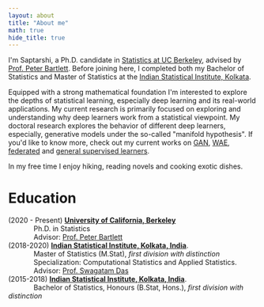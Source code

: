 ```yaml
---
layout: about
title: "About me"
math: true
hide_title: true
---
```


  I'm Saptarshi, a Ph.D. candidate in [Statistics at UC Berkeley](https://statistics.berkeley.edu/), advised by [Prof. Peter Bartlett](https://www.stat.berkeley.edu/~bartlett/). Before joining here, I completed both my Bachelor of Statistics and Master of Statistics at the [Indian Statistical Institute, Kolkata](https://www.isical.ac.in/).
  
 Equipped with a strong mathematical foundation I'm interested to explore the depths of statistical learning, especially deep learning and its real-world applications. My current research is primarily focused on exploring and understanding why deep learners work from a statistical viewpoint. My doctoral research explores the behavior of different deep learners, especially, generative models under the so-called "manifold hypothesis". If you'd like to know more, check out my current works on [GAN](https://arxiv.org/abs/2401.15801), [WAE](https://openreview.net/pdf?id=WjRPZsfeBO), [federated](https://saptarshic27.github.io/Federated_Learning.pdf) and [general supervised learners](https://saptarshic27.github.io/Exponential_Family.pdf).
 
In my free time I enjoy hiking, reading novels and cooking exotic dishes. 

# Education
(2020 - Present) [**University of California, Berkeley**](https://statistics.berkeley.edu/)\
&nbsp;&nbsp;&nbsp;&nbsp;&nbsp;&nbsp;&nbsp;&nbsp;&nbsp;&nbsp;&nbsp;&nbsp; Ph.D. in Statistics\
&nbsp;&nbsp;&nbsp;&nbsp;&nbsp;&nbsp;&nbsp;&nbsp;&nbsp;&nbsp;&nbsp;&nbsp; Advisor: [Prof. Peter Bartlett](https://www.stat.berkeley.edu/~bartlett/)
<br>
(2018-2020) [**Indian Statistical Institute, Kolkata, India**](https://www.isical.ac.in/).\
&nbsp;&nbsp;&nbsp;&nbsp;&nbsp;&nbsp;&nbsp;&nbsp;&nbsp;&nbsp;&nbsp;&nbsp; Master of Statistics (M.Stat), *first division with distinction*\
&nbsp;&nbsp;&nbsp;&nbsp;&nbsp;&nbsp;&nbsp;&nbsp;&nbsp;&nbsp;&nbsp;&nbsp; Specialization: Computational Statistics and Applied Statistics.\
&nbsp;&nbsp;&nbsp;&nbsp;&nbsp;&nbsp;&nbsp;&nbsp;&nbsp;&nbsp;&nbsp;&nbsp; Advisor: [Prof. Swagatam Das](https://www.isical.ac.in/~swagatam.das/)
<br>
(2015-2018) [**Indian Statistical Institute, Kolkata, India**](https://www.isical.ac.in/).\
&nbsp;&nbsp;&nbsp;&nbsp;&nbsp;&nbsp;&nbsp;&nbsp;&nbsp;&nbsp;&nbsp;&nbsp; Bachelor of Statistics, Honours (B.Stat, Hons.), *first division with distinction*

  <!-- Add a style tag with CSS to control the layout -->
<style>
  .content-container {
    display: flex;
    align-items: flex-start;
  }
  .text-container {
    flex-grow: 1;
  }

  .side-image {
    margin-top: 50px;
    margin-left: 20px; /* Adjust the space between the image and the text */
    max-width: 40%; /* Adjust the width of the image */
    border-radius: 2%; /* Make the image circular */
    overflow: hidden; /* Hide anything outside of the circle */
  }

  /* Responsive design for smaller screens */
  @media (max-width: 768px) {
    .side-image {
      max-width: 100%;
      margin-left: 0;
      margin-bottom: 20px;
    }

    .content-container {
      flex-direction: column;
    }
  }
</style>
